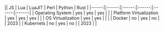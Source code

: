 || JS | Lua | LuaJIT | Perl | Python | Rust |
|------:|:------:|:------:|:------:|:------:|:------:| 
| Operating System | yes | yes | yes | |
| Platform Virtualization | yes | yes | yes | |
| OS Virtualization | yes | yes | | |
| Docker | no | yes | no |  | 2023 |
| Kubernets | no | yes | no |  | 2023 | |
